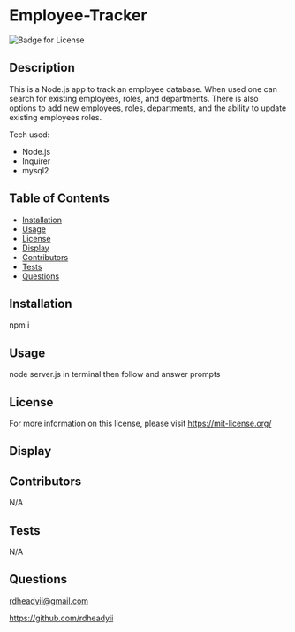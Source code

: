 # Employee-Tracker
![Badge for License](https://shields.io/badge/license-MIT-blue.svg)

## Description

This is a Node.js app to track an employee database. When used one can search for existing employees, roles, and departments. There is also options to add new employees, roles, departments, and the ability to update existing employees roles.

Tech used:

* Node.js
* Inquirer
* mysql2

## Table of Contents
* [Installation](#installation)
* [Usage](#usage)
* [License](#license)
* [Display](#display)
* [Contributors](#contributors)
* [Tests](#tests)
* [Questions](#questions)

## Installation
npm i

## Usage
node server.js in terminal then follow and answer prompts

## License
For more information on this license, please visit https://mit-license.org/

## Display

## Contributors
N/A

## Tests
N/A

## Questions
rdheadyii@gmail.com

https://github.com/rdheadyii

